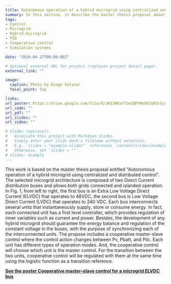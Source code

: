 ```yaml
---
title: Autonomous operation of a hybrid microgrid using centralized and distributed control
summary: In this section, it describe the master thesis proposal about to microgrid hybrid control.
tags: 
- Control
- Microgrid
- Hybrid-microgrid
- PID
- Cooperative control
- Simulation systems

date: "2016-04-27T00:00:00Z"

# Optional external URL for project (replaces project detail page).
external_link: ""

image:
  caption: Photo by Diego Salazar
  focal_point: Top

links:
url_poster: https://drive.google.com/file/d/1KS3BKvVT1mJQPtMvDXZoR3rbjcyY1Vpm/view?usp=sharing
url_code: ""
url_pdf: ""
url_slides: ""
url_video: ""

# Slides (optional).
#   Associate this project with Markdown slides.
#   Simply enter your slide deck's filename without extension.
#   E.g. `slides = "example-slides"` references `content/slides/example-slides.md`.
#   Otherwise, set `slides = ""`.
# slides: example
---
```


This work is based on the master thesis proposal entitled "Autonomous
operation of a hybrid microgrid using centralized and distributed
control”. The selected microgrid architecture is composed of two Direct
Current distribution buses and allows both grids connected and islanded
operation. In Fig. 1, from left to right, the first bus is an Extra Low
Voltage Direct Current (ELVDC) that operates to 48VDC, the second bus
is Low Voltage Direct Current (LVDC) that operates to 240 VDC. Each
bus interconnects several units that instantaneously supply, store or
consume energy. In fact, each connected unit has a first level controller,
which provides regulation of inner variables such as current and power.
Besides, the development of any hybrid microgrid should guarantee the
energy balance and regulation of the constant voltage in the buses, with
the purpose of synchronizing each of the interconnected units. The
propose includes a cooperative master-slave control where the control
action changes between Pv, Pbatt, and Pilc. Each unit has different types
of operation modes. And, the cooperative control will choose which unit
is the master control. For the transition between the two units,
cooperative control will be regulated with them at the same time using
the logistic function as a transition reference.

**[See the poster Cooperative master–slave control for a microgrid ELVDC bus](https://drive.google.com/file/d/1KS3BKvVT1mJQPtMvDXZoR3rbjcyY1Vpm/view?usp=sharing)**

